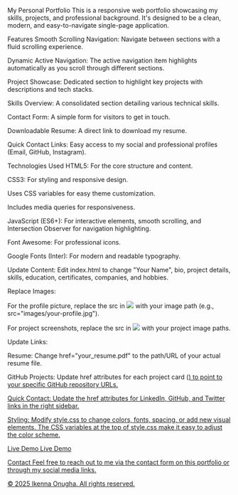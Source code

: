 My Personal Portfolio
This is a responsive web portfolio showcasing my skills, projects, and professional background. It's designed to be a clean, modern, and easy-to-navigate single-page application.

Features
Smooth Scrolling Navigation: Navigate between sections with a fluid scrolling experience.

Dynamic Active Navigation: The active navigation item highlights automatically as you scroll through different sections.

Project Showcase: Dedicated section to highlight key projects with descriptions and tech stacks.

Skills Overview: A consolidated section detailing various technical skills.

Contact Form: A simple form for visitors to get in touch.

Downloadable Resume: A direct link to download my resume.

Quick Contact Links: Easy access to my social and professional profiles (Email, GitHub, Instagram).

Technologies Used
HTML5: For the core structure and content.

CSS3: For styling and responsive design.

Uses CSS variables for easy theme customization.

Includes media queries for responsiveness.

JavaScript (ES6+): For interactive elements, smooth scrolling, and Intersection Observer for navigation highlighting.

Font Awesome: For professional icons.

Google Fonts (Inter): For modern and readable typography.

Update Content: Edit index.html to change "Your Name", bio, project details, skills, education, certificates, companies, and hobbies.

Replace Images:

For the profile picture, replace the src in <img class="profile-img" src="..."> with your image path (e.g., src="images/your-profile.jpg").

For project screenshots, replace the src in <img class="project-screenshot" src="..."> with your project image paths.

Update Links:

Resume: Change href="your_resume.pdf" to the path/URL of your actual resume file.

GitHub Projects: Update href attributes for each project card (<a href="...">) to point to your specific GitHub repository URLs.

Quick Contact: Update the href attributes for LinkedIn, GitHub, and Twitter links in the right sidebar.

Styling: Modify style.css to change colors, fonts, spacing, or add new visual elements. The CSS variables at the top of style.css make it easy to adjust the color scheme.

Live Demo
Live Demo

Contact
Feel free to reach out to me via the contact form on this portfolio or through my social media links.

© 2025 Ikenna Onugha. All rights reserved.
